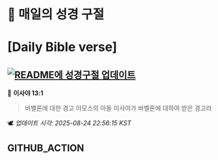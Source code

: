 # 🙏 매일의 성경 구절
# [Daily Bible verse]
## [![README에 성경구절 업데이트](https://github.com/DONGSUKA/first_test/actions/workflows/update-readme-bible.yml/badge.svg)](https://github.com/DONGSUKA/first_test/actions/workflows/update-readme-bible.yml)
<!-- START_BIBLE_VERSE -->
📖 **이사야 13:1**
> 바벨론에 대한 경고 아모스의 아들 이사야가 바벨론에 대하여 받은 경고라

🕊️ _업데이트 시각: 2025-08-24 22:56:15 KST_
  <!-- END_BIBLE_VERSE -->
## GITHUB_ACTION
